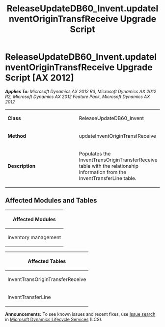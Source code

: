 ﻿---
title: ReleaseUpdateDB60_Invent.updateInventOriginTransfReceive Upgrade Script
TOCTitle: ReleaseUpdateDB60_Invent.updateInventOriginTransfReceive Upgrade Script
ms:assetid: b40aaac5-ab84-f826-3818-8b296a90ef01
ms:mtpsurl: https://msdn.microsoft.com/en-us/library/JJ736963(v=AX.60)
ms:contentKeyID: 49710647
ms.date: 05/18/2015
mtps_version: v=AX.60
---

# ReleaseUpdateDB60\_Invent.updateInventOriginTransfReceive Upgrade Script [AX 2012]


_**Applies To:** Microsoft Dynamics AX 2012 R3, Microsoft Dynamics AX 2012 R2, Microsoft Dynamics AX 2012 Feature Pack, Microsoft Dynamics AX 2012_

<table>
<colgroup>
<col style="width: 50%" />
<col style="width: 50%" />
</colgroup>
<tbody>
<tr class="odd">
<td><p><strong>Class</strong></p></td>
<td><p>ReleaseUpdateDB60_Invent</p></td>
</tr>
<tr class="even">
<td><p><strong>Method</strong></p></td>
<td><p>updateInventOriginTransfReceive</p></td>
</tr>
<tr class="odd">
<td><p><strong>Description</strong></p></td>
<td><p>Populates the InventTransOriginTransferReceive table with the relationship information from the InventTransferLine table.</p></td>
</tr>
</tbody>
</table>


## Affected Modules and Tables

<table>
<colgroup>
<col style="width: 100%" />
</colgroup>
<thead>
<tr class="header">
<th><p>Affected Modules</p></th>
</tr>
</thead>
<tbody>
<tr class="odd">
<td><p>Inventory management</p></td>
</tr>
</tbody>
</table>


<table>
<colgroup>
<col style="width: 100%" />
</colgroup>
<thead>
<tr class="header">
<th><p>Affected Tables</p></th>
</tr>
</thead>
<tbody>
<tr class="odd">
<td><p>InventTransOriginTransferReceive</p></td>
</tr>
<tr class="even">
<td><p>InventTransferLine</p></td>
</tr>
</tbody>
</table>

  
**Announcements:** To see known issues and recent fixes, use [Issue search](http://go.microsoft.com/fwlink/?linkid=389258) in [Microsoft Dynamics Lifecycle Services](http://go.microsoft.com/fwlink/?linkid=306505) (LCS).

